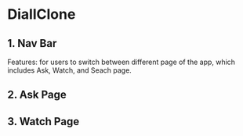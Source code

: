 # DiallClone

## 1. Nav Bar  

Features: for users to switch between different page of the app, which includes Ask, Watch, and Seach page.  

## 2. Ask Page  



## 3. Watch Page  
